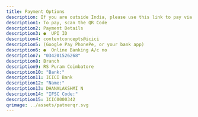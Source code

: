 ```yaml
---
title: Payment Options
description: If you are outside India, please use this link to pay via PayPal
description1: To pay, scan the QR Code
description2: Payment Details
description3: ●  UPI ID
description4: contentconcepts@icici
description5: (Google Pay PhonePe, or your bank app)
description6: ●  Online Banking A/c no
description7: "034201526268"
description8: Branch
description9: RS Puram Coimbatore
description10: "Bank:"
description11: ICICI Bank
description12: "Name:"
description13: DHANALAKSHMI N
description14: "IFSC Code:"
description15: ICIC0000342
qrimage: ../assets/patnerqr.svg
---
```

